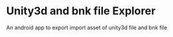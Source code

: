 # Unity3d and bnk file Explorer
An android app to export import asset of unity3d file and bnk file<br/>
 
